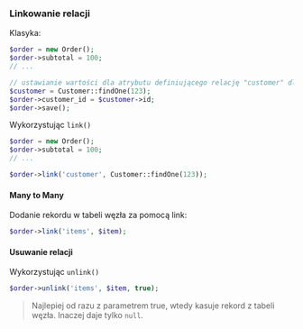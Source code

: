 ### Linkowanie relacji

Klasyka:
```php 
$order = new Order();
$order->subtotal = 100;
// ...

// ustawianie wartości dla atrybutu definiującego relację "customer" dla Order
$customer = Customer::findOne(123);
$order->customer_id = $customer->id;
$order->save();
```

Wykorzystując `link()`

```php 
$order = new Order();
$order->subtotal = 100;
// ...

$order->link('customer', Customer::findOne(123));
```

#### Many to Many

Dodanie rekordu w tabeli węzła za pomocą link:

```php 
$order->link('items', $item);
```

#### Usuwanie relacji

Wykorzystując `unlink()`

```php 
$order->unlink('items', $item, true);
```
 
> Najlepiej od razu z parametrem true, wtedy kasuje rekord z tabeli węzła. Inaczej daje tylko `null`.

 